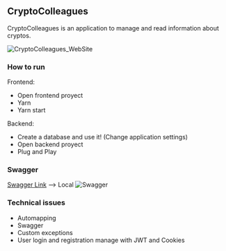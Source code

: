 ## CryptoColleagues
CryptoColleagues is an application to manage and read information about cryptos.

![CryptoColleagues_WebSite](https://iili.io/HcU2zeS.png)

### How to run
Frontend:
- Open frontend proyect
- Yarn
- Yarn start

Backend:
- Create a database and use it! (Change application settings)
- Open backend proyect
- Plug and Play

### Swagger
[Swagger Link](http://localhost:8080/swagger-ui/index.html) --> Local
![Swagger](https://iili.io/HcUnTiP.jpg)

### Technical issues
- Automapping
- Swagger
- Custom exceptions
- User login and registration manage with JWT and Cookies
